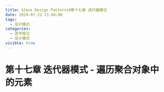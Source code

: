 ```yaml
---
title: 《Java Design Patterns》第十七章 迭代器模式
date: 2019-07-22 11:04:00
tags: 
  - 设计模式
categories:
  - 读书笔记
  - 设计模式
visible: true
---
```

# 第十七章 迭代器模式 - 遍历聚合对象中的元素

